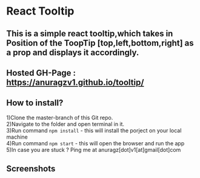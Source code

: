 # React Tooltip
## This is a simple react tooltip,which takes in Position of the ToopTip [top,left,bottom,right] as a prop and displays it accordingly.
## Hosted GH-Page : https://anuragzv1.github.io/tooltip/

## How to install?

1)Clone the master-branch of this Git repo.  
2)Navigate to the folder and open terminal in it.  
3)Run command `npm install` - this will install the porject on your local machine  
4)Run command `npm start` - this will open the browser and run the app  
5)In case you are stuck ? Ping me at anuragz[dot]v1[at]gmail[dot]com  

## Screenshots
